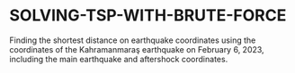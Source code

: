 # SOLVING-TSP-WITH-BRUTE-FORCE
Finding the shortest distance on earthquake coordinates using the coordinates of the Kahramanmaraş earthquake on February 6, 2023, including the main earthquake and aftershock coordinates.
